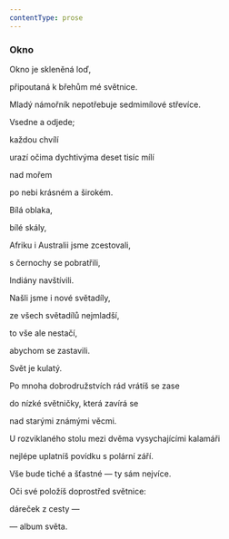```yaml
---
contentType: prose
---
```


### Okno

Okno je skleněná loď,

připoutaná k břehům mé světnice.

Mladý námořník nepotřebuje sedmimílové střevíce.

Vsedne a odjede;

každou chvílí

urazí očima dychtivýma deset tisíc mílí

nad mořem

po nebi krásném a širokém.

Bílá oblaka,

bílé skály,

Afriku i Australii jsme zcestovali,

s černochy se pobratřili,

Indiány navštívili.

Našli jsme i nové světadíly,

ze všech světadílů nejmladší,

to vše ale nestačí,

abychom se zastavili.

Svět je kulatý.

Po mnoha dobrodružstvích rád vrátíš se zase

do nízké světničky, která zavírá se

nad starými známými věcmi.

U rozviklaného stolu mezi dvěma vysychajícími kalamáři

nejlépe uplatníš povídku s polární září.

Vše bude tiché a šťastné — ty sám nejvíce.

Oči své položíš doprostřed světnice:

dáreček z cesty —

— album světa.
